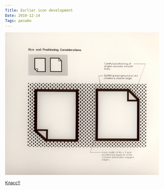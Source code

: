 ```yaml
---
Title: Earlier icon development
Date: 2010-12-14
Tags: дизайн
---
```


![xerox](images/xerox.jpg)

[Класс!!](http://www.digibarn.com/collections/screenshots/xerox-star-8010/index.html)